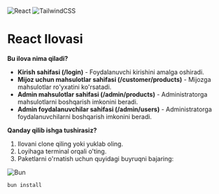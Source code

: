 ![React](https://img.shields.io/badge/react-%2320232a.svg?style=for-the-badge&logo=react&logoColor=%2361DAFB)
![TailwindCSS](https://img.shields.io/badge/tailwindcss-%2338B2AC.svg?style=for-the-badge&logo=tailwind-css&logoColor=white)

# React Ilovasi

**Bu ilova nima qiladi?**

* **Kirish sahifasi (/login)** - Foydalanuvchi kirishini amalga oshiradi.
* **Mijoz uchun mahsulotlar sahifasi (/customer/products)** - Mijozga mahsulotlar ro'yxatini ko'rsatadi.
* **Admin mahsulotlar sahifasi (/admin/products)** - Administratorga mahsulotlarni boshqarish imkonini beradi.
* **Admin foydalanuvchilar sahifasi (/admin/users)** - Administratorga foydalanuvchilarni boshqarish imkonini beradi.

**Qanday qilib ishga tushirasiz?**

1. Ilovani clone qiling yoki yuklab oling.
2. Loyihaga terminal orqali o'ting.
3. Paketlarni o'rnatish uchun quyidagi buyruqni bajaring:

![Bun](https://img.shields.io/badge/Bun-%23000000.svg?style=for-the-badge&logo=bun&logoColor=white)
```bash
bun install
```